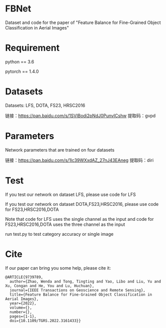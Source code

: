 # FBNet
Dataset and code for the paper of "Feature Balance for Fine-Grained Object
Classification in Aerial Images"
# Requirement
python == 3.6

pytorch == 1.4.0
# Datasets
Datasets: LFS, DOTA, FS23, HRSC2016

链接：https://pan.baidu.com/s/1SVIBodi2pNdJ0PunvICshw 提取码：gvpd
# Parameters
Network parameters that are trained on four datasets

链接：https://pan.baidu.com/s/1lc39WXxdAZ_27nJ43EAneg 提取码：diri
# Test
If you test our network on dataset LFS, please use code for LFS

If you test our network on dataset DOTA,FS23,HRSC2016, please use code for FS23,HRSC2016,DOTA

Note that code for LFS uses the single channel as the input and code for FS23,HRSC2016,DOTA uses the three channel as the input

run test.py to test category accuracy or single image

# Cite

If our paper can bring you some help, please cite it: 

```
@ARTICLE{9739789,
  author={Zhao, Wenda and Tong, Tingting and Yao, Libo and Liu, Yu and Xu, Congan and He, You and Lu, Huchuan},
  journal={IEEE Transactions on Geoscience and Remote Sensing}, 
  title={Feature Balance for Fine-Grained Object Classification in Aerial Images}, 
  year={2022},
  volume={},
  number={},
  pages={1-1},
  doi={10.1109/TGRS.2022.3161433}}
```




